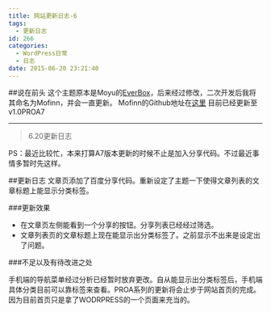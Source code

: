 ```yaml
---
title: 网站更新日志-6
tags:
  - 更新日志
id: 266
categories:
  - WordPress日常
  - 日志
date: 2015-06-20 23:21:40
---
```


##说在前头
这个主题原本是Moyu的[EverBox](http://demo.20theme.com/everbox-cn/ "http://demo.20theme.com/everbox-cn/")，后来经过修改，二次开发后我将其命名为Mofinn，并会一直更新。
Mofinn的Github地址在[这里](https://github.com/Molunerfinn/Mofinn "https://github.com/Molunerfinn/Mofinn")
目前已经更新至v1.0PROA7

* * *

> 6.20更新日志

PS：最近比较忙，本来打算A7版本更新的时候不止是加入分享代码。不过最近事情多暂时先这样。

##更新日志
文章页添加了百度分享代码。重新设定了主题一下使得文章列表的文章标题上能显示分类标签。

###更新效果
- 在文章页左侧能看到一个分享的按钮。分享列表已经经过筛选。
- 文章列表页的文章标题上现在能显示出分类标签了。之前显示不出来是设定出了问题。

###不足以及有待改进之处

手机端的导航菜单经过分析已经暂时放弃更改。自从能显示出分类标签后，手机端具体分类目前可以靠标签来查看。PROA系列的更新将会止步于网站首页的完成。因为目前首页只是拿了WODRPRESS的一个页面来充当的。